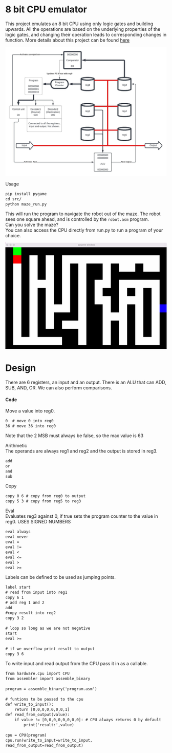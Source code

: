 
# 8 bit CPU emulator

This project emulates an 8 bit CPU using only logic gates and building upwards. All the operations are based on the underlying properties of the logic gates, and changing their operation leads to corresponding changes in function. More details about this project can be found [here](https://loreley.one/2023-07-cpu/)  
 
 <img src="./docs/full_cpu.jpeg" width="600">
 
Usage  
```
pip install pygame
cd src/
python maze_run.py
```
This will run the program to navigate the robot out of the maze. The robot sees one square ahead, and is controlled by the `robot.asm` program.  
Can you solve the maze?  
You can also access the CPU directly from run.py to run a program of your choice.  

![](./docs/maze.gif)  

  
# Design

There are 6 registers, an input and an output. There is an ALU that can ADD, SUB, AND, OR. We can also perform comparisons.

#### Code
Move a value into reg0.
```
0  # move 0 into reg0   
36 # move 36 into reg0
```   
Note that the 2 MSB must always be false, so the max value is 63

Arithmetic  
The operands are always reg1 and reg2 and the output is stored in reg3.
```
add  
or
and
sub
```
Copy
```
copy 0 6 # copy from reg0 to output
copy 5 3 # copy from reg5 to reg3
```
Eval  
Evaluates reg3 against 0, if true sets the program counter to the value in reg0.
USES SIGNED NUMBERS
```
eval always
eval never
eval =
eval !=
eval < 
eval <=
eval >
eval >=
```  
Labels can be defined to be used as jumping points.    
```
label start
# read from input into reg1
copy 6 1
# add reg 1 and 2
add
#copy result into reg2
copy 3 2

# loop so long as we are not negative
start
eval >=

# if we overflow print result to output
copy 3 6

```
  
To write input and read output from the CPU pass it in as a callable.  
```
from hardware.cpu import CPU
from assembler import assemble_binary

program = assemble_binary('program.asm')

# funtions to be passed to the cpu
def write_to_input():
    return [0,0,0,0,0,0,0,1]
def read_from_output(value):
    if value != [0,0,0,0,0,0,0,0]: # CPU always returns 0 by default
        print('result:',value)

cpu = CPU(program)
cpu.run(write_to_input=write_to_input, read_from_output=read_from_output)
```

